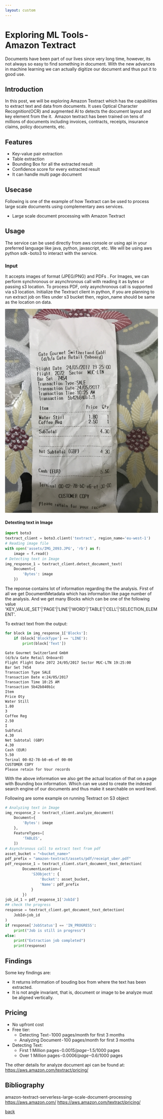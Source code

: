 ```yaml
---
layout: custom
---
```


# Exploring ML Tools - Amazon Textract

Documents have been part of our lives since very long time, however, its not always so easy to find something in document. With the new advances in machine learning we can actually digitize our document and thus put it to good use.

## Introduction

In this post, we will be exploring Amazon Textract which has the capabilities to extract text and data from documents. It uses Optical Character Recognition(OCR) and augmented AI to detects the document layout and key element from the it. 
Amazon textract has been trained on tens of millions of documents including invoices, contracts, receipts, insurance claims, policy documents, etc.

## Features

* Key-value pair extraction
* Table extraction
* Bounding Box for all the extracted result
* Confidence score for every extracted result
* It can handle multi page document

## Usecase

Following is one of the example of how Textract can be used to process large scale documents using complementary aws services.

* Large scale document processing with Amazon Textract

## Usage

The service can be used directly from aws console or using api in your preferred language like java, python, javascript, etc. We will be using aws python sdk - boto3 to interact with the service.

### Input

It accepts images of format (JPEG/PNG) and PDFs .
For Images, we can perform synchronous or asynchronous call with reading it as bytes or passing s3 location.
To process PDF, only asynchronous call is supported via s3 location.
Initialize the Textract client in python, if you are planning to run extract job on files under s3 bucket then, region_name should be same as the location on data.

![Reciept](assets/IMG_2093.JPG)

#### Detexting text in Image

```python
import boto3
textract_client = boto3.client('textract', region_name='eu-west-1')
# Reading image file
with open('assets/IMG_2093.JPG', 'rb') as f:
    image = f.read()
# Detecting text in Image
img_response_1 = textract_client.detect_document_text(
    Document={
        'Bytes': image
    })
```
The reponse contains lot of information regarding the the analysis. First of all we get DocumentMetadata which has information like page number of the analysis. And we get many Blocks which can be one of the following value 'KEY_VALUE_SET'|'PAGE'|'LINE'|'WORD'|'TABLE'|'CELL'|'SELECTION_ELEMENT'. 

To extract text from the output:

```python
for block in img_response_1['Blocks']:
    if (block['BlockType'] == 'LINE'):
        print(block['Text'])
```

```text
Gate Gourmet Switzerland GmbH
(d/b/a Gate Retail Onboard)
Flight Flight Date 2072 24/05/2017 Sector MUC-LTN 19:25:00
Bar Set 7454
Transaction Type SALE
Transaction Date e:24/05/2017
Transaction Time 10:25 AM
Transaction 5b42b840b1c
Item
Price Oty
Water Still
1.80
3
Coffee Reg
2.50
I
SubTotal
4.30
Net Subtotal (GBP)
4.30
Cash (EUR)
5.50
Terinal 00-02-78-b0-e6-ef 00-00
CUSTOMER COPY
Please retain for Vour records
```

With the above information we also get the actual location of that on a page with Bounding box information. Which can we used to create the indexed search engine of our documents and thus make it searchable on word level.

Following are some example on running Textract on S3 object

```python
# Analyzing text in Image
img_response_2 = textract_client.analyze_document(
    Document={
        'Bytes': image
    },
    FeatureTypes=[
        'TABLES',
    ])
# Asynchronous call to extract text from pdf
asset_bucket = "<bucket_name>"
pdf_prefix = "amazon-textract/assets/pdf/receipt_uber.pdf"
pdf_response_1 = textract_client.start_document_text_detection(
        DocumentLocation={
            'S3Object': {
                'Bucket': asset_bucket,
                'Name': pdf_prefix
            }
        })
job_id_1 = pdf_response_1['JobId']
## check the progress
response = textract_client.get_document_text_detection(
    JobId=job_id
)
if response['JobStatus'] == 'IN_PROGRESS':
    print("Job is still in progress")
else:
    print("Extraction job completed")
    print(response)
```

## Findings

Some key findings are:
* It returns information of bouding box from where the text has been extracted.
* It is not angle invariant, that is, document or image to be analyze must be aligned vertically.

## Pricing

* No upfront cost
* Free tier: 
    * Detecting Text - 1000 pages/month for first 3 months
    * Analyzing Document - 100 pages/month for first 3 months
* Detecting Text: 
    * First 1 Million pages - $0.0015/page - $1.5/1000 pages
    * Over 1 Million pages - $0.0006/page - $0.6/1000 pages

The other details for analyze document api can be found at: https://aws.amazon.com/textract/pricing/

## Bibliography

amazon-textract-serverless-large-scale-document-processing
https://aws.amazon.com/
https://aws.amazon.com/textract/pricing/

[back](../../../../../pages/blogs.html)